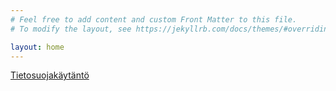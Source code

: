```yaml
---
# Feel free to add content and custom Front Matter to this file.
# To modify the layout, see https://jekyllrb.com/docs/themes/#overriding-theme-defaults

layout: home
---
```

[Tietosuojakäytäntö](/tietosuojakäytäntö/)